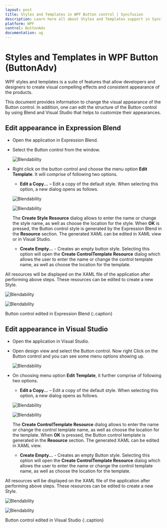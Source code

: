 ```yaml
---
layout: post
title: Styles and Templates in WPF Button control | Syncfusion
description: Learn here all about Styles and Templates support in Syncfusion WPF Button (ButtonAdv) control and more.
platform: WPF
control: ButtonAdv
documentation: ug
---
```


# Styles and Templates in WPF Button (ButtonAdv)

WPF styles and templates is a suite of features that allow developers and designers to create visual compelling effects and consistent appearance of the products. 

This document provides information to change the visual appearance of the Button control. In addition, one can edit the structure of the Button control by using Blend and Visual Studio that helps to customize their appearances.

## Edit appearance in Expression Blend

* Open the application in Expression Blend.
* Select the Button control from the window.

    ![Blendability](Blendability_images/Blendability_img1.png)

* Right click on the button control and choose the menu option **Edit Template**. It will comprise of following two options.
    * **Edit a Copy...** – Edit a copy of the default style. When selecting this option, a new dialog opens as follows.

    ![Blendability](Blendability_images/Blendability_img2.png)

    ![Blendability](Blendability_images/Blendability_img3.png)

    The **Create Style Resource** dialog allows to enter the name or change the style name, as well as choose the location for the style. When **OK** is pressed, the Button control style is generated by the Expression Blend in the **Resource** section. The generated XAML can be edited in XAML view or in Visual Studio.

    * **Create Empty...** - Creates an empty button style. Selecting this option will open the **Create ControlTemplate Resource** dialog which allows the user to enter the name or change the control template name, as well as choose the location for the template.

All resources will be displayed on the XAML file of the application after performing above steps. These resources can be edited to create a new Style.

![Blendability](Blendability_images/Blendability_img5.png)

![Blendability](Blendability_images/Blendability_img4.png)

Button control edited in Expression Blend
{:.caption}

## Edit appearance in Visual Studio

* Open the application in Visual Studio.
* Open design view and select the Button control. Now right Click on the Button control and you can see some menu options showing up.

    ![Blendability](Blendability_images/Blendability_img6.png)

* On choosing menu option **Edit Template**, it further comprise of following two options.
    * **Edit a Copy...** – Edit a copy of the default style. When selecting this option, a new dialog opens as follows.

    ![Blendability](Blendability_images/Blendability_img7.png)

    ![Blendability](Blendability_images/Blendability_img8.png)

    The **Create ControlTemplate Resource** dialog allows to enter the name or change the control template name, as well as choose the location for the template. When **OK** is pressed, the Button control template is generated in the **Resource** section. The generated XAML can be edited in XAML view.

   * **Create Empty...** - Creates an empty Button style. Selecting this option will open the **Create ControlTemplate Resource** dialog which allows the user to enter the name or change the control template name, as well as choose the location for the template.

All resources will be displayed on the XAML file of the application after performing above steps. These resources can be edited to create a new Style.

![Blendability](Blendability_images/Blendability_img9.png)

![Blendability](Blendability_images/Blendability_img10.png)

Button control edited in Visual Studio
{:.caption}

